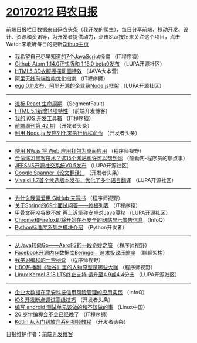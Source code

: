 # [20170212 码农日报](http://hao.caibaojian.com/date/2017/02/12)

[前端日报](http://caibaojian.com/c/news)栏目数据来自[码农头条](http://hao.caibaojian.com/)（我开发的爬虫），每日分享前端、移动开发、设计、资源和资讯等，为开发者提供动力，点击Star按钮来关注这个项目，点击Watch来收听每日的更新[Github主页](https://github.com/kujian/frontendDaily)
* [我希望自己尽早知道的7个JavaScript怪癖](http://hao.caibaojian.com/25910.html) （IT程序猿）
* [Github Atom 1.14.0正式版和 1.15.0 beta0发布](http://hao.caibaojian.com/25888.html) （LUPA开源社区）
* [HTML5 3D衣服摇摆动画特效](http://hao.caibaojian.com/25894.html) （JAVA大本营）
* [阿里无线前端性能优化指南](http://hao.caibaojian.com/25934.html) （IT程序狮）
* [egg 0.11发布，阿里开源的企业级Node.js框架](http://hao.caibaojian.com/25891.html) （LUPA开源社区）

***
* [浅析 React 生命周期](http://hao.caibaojian.com/25921.html) （SegmentFault）
* [HTML 5.1新增14项特性](http://hao.caibaojian.com/25938.html) （前端开发博客）
* [我的 iOS 开发工具箱](http://hao.caibaojian.com/25911.html) （IT程序猿）
* [前端周刊第 42 期](http://hao.caibaojian.com/25904.html) （开发者头条）
* [利用 Node.js 反序列化来执行远程命令](http://hao.caibaojian.com/25902.html) （开发者头条）

***
* [使用 NW.js 将 Web 应用打包为桌面应用](http://hao.caibaojian.com/25929.html) （程序师视野）
* [合法练习黑客技术？这15个网站也许可以帮到你](http://hao.caibaojian.com/25933.html) （酷勤网-程序员的那点事）
* [JEESNS开源社交系统V0.5发布](http://hao.caibaojian.com/25893.html) （LUPA开源社区）
* [Google Spanner（论文翻译）](http://hao.caibaojian.com/25906.html) （开发者头条）
* [Vivaldi 1.7首个候选版本发布，优化了多个语言翻译](http://hao.caibaojian.com/25886.html) （LUPA开源社区）

***
* [为什么我偏爱用 GitHub 来写书](http://hao.caibaojian.com/25931.html) （程序师视野）
* [关于Spring的69个面试问答——终极列表](http://hao.caibaojian.com/25913.html) （IT程序猿）
* [甲骨文死咬谷歌不放 再上诉坚称安卓对Java侵权](http://hao.caibaojian.com/25945.html) （LUPA开源社区）
* [Chrome和Firefox即将开始在不安全的网站显示警告信息](http://hao.caibaojian.com/25869.html) （InfoQ）
* [Python标准库系列之模块介绍](http://hao.caibaojian.com/25884.html) （Python开发者）

***
* [从Java转向Go——AeroFS的一段奇妙之旅](http://hao.caibaojian.com/25926.html) （程序师视野）
* [Facebook开源内存数据库Beringei，追求极致压缩率](http://hao.caibaojian.com/25885.html) （聊聊架构）
* [我学习编程的一些秘诀](http://hao.caibaojian.com/25927.html) （程序师视野）
* [HBO热播剧《硅谷》里的人物原型是哪些大咖](http://hao.caibaojian.com/25928.html) （程序师视野）
* [Linux Kernel 3.18 LTS终止支持 请升至4.9或4.4分支](http://hao.caibaojian.com/25887.html) （LUPA开源社区）

***
* [企业大数据在平安科技信用风险管理的应用实践](http://hao.caibaojian.com/25867.html) （InfoQ）
* [iOS 开发断点调试高级技巧](http://hao.caibaojian.com/25901.html) （开发者头条）
* [编写 android 测试单元该做的和不该做的事](http://hao.caibaojian.com/25881.html) （Linux中国）
* [26 岁学编程会不会已经晚了](http://hao.caibaojian.com/25935.html) （IT程序狮）
* [Kotlin 从入门到放弃系列视频教程](http://hao.caibaojian.com/25905.html) （开发者头条）

日报维护作者：[前端开发博客](http://caibaojian.com/) 